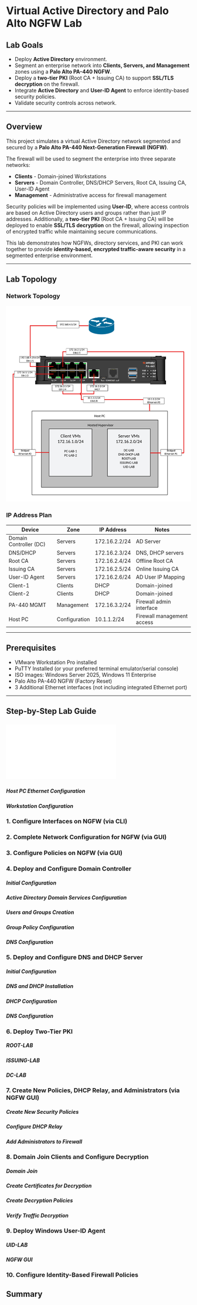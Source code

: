 # Virtual Active Directory and Palo Alto NGFW Lab

## Lab Goals
- Deploy **Active Directory** environment.
- Segment an enterprise network into **Clients, Servers, and Management** zones using a **Palo Alto PA-440 NGFW**.
- Deploy a **two-tier PKI** (Root CA + Issuing CA) to support **SSL/TLS decryption** on the firewall.
- Integrate **Active Directory** and **User-ID Agent** to enforce identity-based security policies.
- Validate security controls across network.
---
## Overview
This project simulates a virtual Active Directory network segmented and secured by a **Palo Alto PA-440 Next-Generation Firewall (NGFW)**.

The firewall will be used to segment the enterprise into three separate networks:
- **Clients** - Domain-joined Workstations
- **Servers** - Domain Controller, DNS/DHCP Servers, Root CA, Issuing CA, User-ID Agent
- **Management** - Administrative access for firewall management

Security policies will be implemented using **User-ID**, where access controls are based on Active Directory users and groups rather than just IP addresses. Additionally, a **two-tier PKI** (Root CA + Issuing CA) will be deployed to enable **SSL/TLS decryption** on the firewall, allowing inspection of encrypted traffic while maintaining secure communications.

This lab demonstrates how NGFWs, directory services, and PKI can work together to provide **identity-based, encrypted traffic-aware security** in a segmented enterprise environment.

---
## Lab Topology

### Network Topology
![](screenshots/adpalab-98.png)
### IP Address Plan
| Device                 | Zone          | IP Address    | Notes                      |
| ---------------------- | ------------- | ------------- | -------------------------- |
| Domain Controller (DC) | Servers       | 172.16.2.2/24 | AD Server                  |
| DNS/DHCP               | Servers       | 172.16.2.3/24 | DNS, DHCP servers          |
| Root CA                | Servers       | 172.16.2.4/24 | Offline Root CA            |
| Issuing CA             | Servers       | 172.16.2.5/24 | Online Issuing CA          |
| User-ID Agent          | Servers       | 172.16.2.6/24 | AD User IP Mapping         |
| Client-1               | Clients       | DHCP          | Domain-joined              |
| Client-2               | Clients       | DHCP          | Domain-joined              |
| PA-440 MGMT            | Management    | 172.16.3.2/24 | Firewall admin interface   |
| Host PC                | Configuration | 10.1.1.2/24   | Firewall management access |

---
## Prerequisites
- VMware Workstation Pro installed
- PuTTY Installed (or your preferred terminal emulator/serial console)
- ISO images: Windows Server 2025, Windows 11 Enterprise  
- Palo Alto PA-440 NGFW (Factory Reset)
- 3 Additional Ethernet interfaces (not including integrated Ethernet port)
---
## Step-by-Step Lab Guide
### ![0. Pre-lab Setup](project-files/pre-lab-setup.md)
##### Host PC Ethernet Configuration
##### Workstation Configuration
### 1. Configure Interfaces on NGFW (via CLI)
### 2. Complete Network Configuration for NGFW (via GUI)
### 3. Configure Policies on NGFW (via GUI)
### 4. Deploy and Configure Domain Controller
##### Initial Configuration
##### Active Directory Domain Services Configuration
##### Users and Groups Creation
##### Group Policy Configuration
##### DNS Configuration
### 5. Deploy and Configure DNS and DHCP Server
##### Initial Configuration
##### DNS and DHCP Installation
##### DHCP Configuration
##### DNS Configuration
### 6. Deploy Two-Tier PKI
##### ROOT-LAB
##### ISSUING-LAB
##### DC-LAB
### 7. Create New Policies, DHCP Relay, and Administrators (via NGFW GUI)
##### Create New Security Policies
##### Configure DHCP Relay
##### Add Administrators to Firewall
### 8. Domain Join Clients and Configure Decryption
##### Domain Join
##### Create Certificates for Decryption
##### Create Decryption Policies
##### Verify Traffic Decryption
### 9. Deploy Windows User-ID Agent
##### UID-LAB
##### NGFW GUI
### 10. Configure Identity-Based Firewall Policies
## Summary
